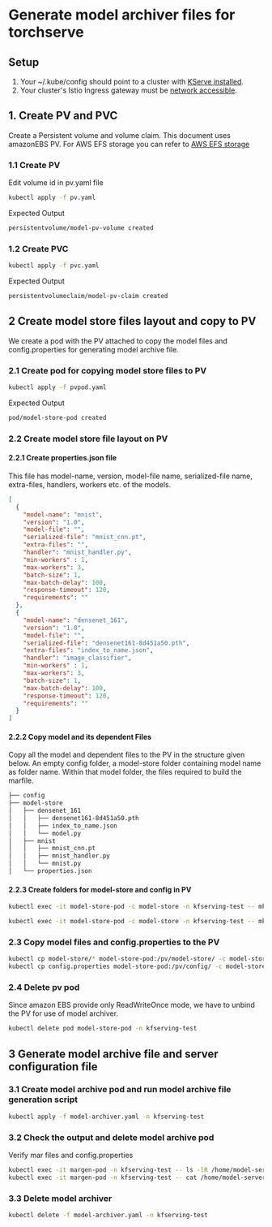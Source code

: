 # Generate model archiver files for torchserve

## Setup

1. Your ~/.kube/config should point to a cluster with [KServe installed](https://github.com/akravacyber/kserve#installation).
2. Your cluster's Istio Ingress gateway must be [network accessible](https://istio.io/latest/docs/tasks/traffic-management/ingress/ingress-control/).

## 1. Create PV and PVC

Create a Persistent volume and volume claim. This document uses amazonEBS PV. For AWS EFS storage you can refer to [AWS EFS storage](https://github.com/pytorch/serve/blob/master/kubernetes/EKS/README.md#setup-persistentvolume-backed-by-efs)

### 1.1 Create PV

Edit volume id in pv.yaml file

```bash
kubectl apply -f pv.yaml
```

Expected Output

```bash
persistentvolume/model-pv-volume created
```

### 1.2 Create PVC

```bash
kubectl apply -f pvc.yaml
```

Expected Output

```bash
persistentvolumeclaim/model-pv-claim created
```

## 2 Create model store files layout and copy to PV

We create a pod with the PV attached to copy the model files and config.properties for generating model archive file.

### 2.1 Create pod for copying model store files to PV

```bash
kubectl apply -f pvpod.yaml
```

Expected Output

```bash
pod/model-store-pod created
```

### 2.2 Create model store file layout on PV

#### 2.2.1 Create properties.json file

This file has model-name, version, model-file name, serialized-file name, extra-files, handlers, workers etc. of the models.

```json
[
  {
    "model-name": "mnist",
    "version": "1.0",
    "model-file": "",
    "serialized-file": "mnist_cnn.pt",
    "extra-files": "",
    "handler": "mnist_handler.py",
    "min-workers" : 1,
    "max-workers": 3,
    "batch-size": 1,
    "max-batch-delay": 100,
    "response-timeout": 120,
    "requirements": ""
  },
  {
    "model-name": "densenet_161",
    "version": "1.0",
    "model-file": "",
    "serialized-file": "densenet161-8d451a50.pth",
    "extra-files": "index_to_name.json",
    "handler": "image_classifier",
    "min-workers" : 1,
    "max-workers": 3,
    "batch-size": 1,
    "max-batch-delay": 100,
    "response-timeout": 120,
    "requirements": ""
  }
]
```

#### 2.2.2 Copy model and its dependent Files

Copy all the model and dependent files to the PV in the structure given below.
An empty config folder, a model-store folder containing model name as folder name. Within that model folder, the files required to build the marfile.

```bash
├── config
├── model-store
│   ├── densenet_161
│   │   ├── densenet161-8d451a50.pth
│   │   ├── index_to_name.json
│   │   └── model.py
│   ├── mnist
│   │   ├── mnist_cnn.pt
│   │   ├── mnist_handler.py
│   │   └── mnist.py
│   └── properties.json

```

#### 2.2.3 Create folders for model-store and config in PV

```bash
kubectl exec -it model-store-pod -c model-store -n kfserving-test -- mkdir /pv/model-store/

kubectl exec -it model-store-pod -c model-store -n kfserving-test -- mkdir /pv/config/
```

### 2.3 Copy model files and config.properties to the PV

```bash
kubectl cp model-store/* model-store-pod:/pv/model-store/ -c model-store -n kfserving-test
kubectl cp config.properties model-store-pod:/pv/config/ -c model-store -n kfserving-test
```

### 2.4 Delete pv pod

Since amazon EBS provide only ReadWriteOnce mode, we have to unbind the PV for use of model archiver.

```bash
kubectl delete pod model-store-pod -n kfserving-test
```

## 3 Generate model archive file and server configuration file

### 3.1 Create model archive pod and run model archive file generation script

```bash
kubectl apply -f model-archiver.yaml -n kfserving-test
```

### 3.2 Check the output and delete model archive pod

Verify mar files and config.properties

```bash
kubectl exec -it margen-pod -n kfserving-test -- ls -lR /home/model-server/model-store
kubectl exec -it margen-pod -n kfserving-test -- cat /home/model-server/config/config.properties
```

### 3.3 Delete model archiver

```bash
kubectl delete -f model-archiver.yaml -n kfserving-test
```

